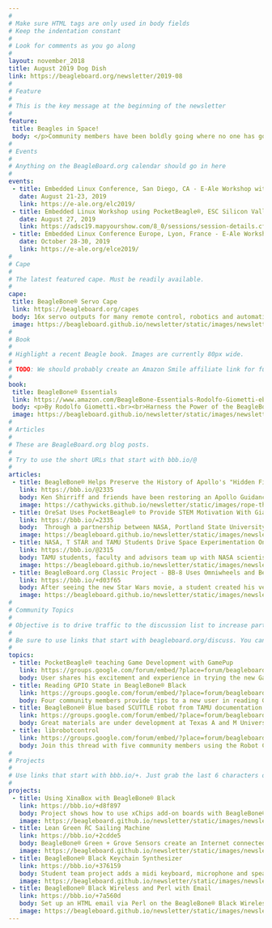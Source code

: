 ```yaml
---
# 
# Make sure HTML tags are only used in body fields
# Keep the indentation constant
# 
# Look for comments as you go along
#
layout: november_2018
title: August 2019 Dog Dish
link: https://beagleboard.org/newsletter/2019-08
#
# Feature
#
# This is the key message at the beginning of the newsletter
#
feature:
 title: Beagles in Space!
 body: </p>Community members have been boldly going where no one has gone before using single board computers from BeagleBoard.org® for many years.  Inspired by the celebration events of the Apollo 11 - 50th anniversary, including an Apollo Guidance Computer restoration using BeagleBone® Black, we take a look at just a few of the many space related projects using <a href="https://beagleboard.org/boards">BeagleBoard®</a> SBCs.  From a fictional Star Wars movie BB-8 robot project to student-led CubeSats which teach STEM using 400km selfie sticks, to experiment stations on the International Space Station, space projects inspire creativity and problem solving.  We would love to hear about your Space related project to share in future newsletters.<br>&mdash;<strong>Christine Long</strong>, <em>Executive Director</em></p>
#
# Events
#
# Anything on the BeagleBoard.org calendar should go in here
#
events:
 - title: Embedded Linux Conference, San Diego, CA - E-Ale Workshop with PocketBeagle®
   date: August 21-23, 2019 
   link: https://e-ale.org/elc2019/
 - title: Embedded Linux Workshop using PocketBeagle®, ESC Silicon Valley
   date: August 27, 2019 
   link: https://adsc19.mapyourshow.com/8_0/sessions/session-details.cfm?scheduleid=3  
 - title: Embedded Linux Conference Europe, Lyon, France - E-Ale Workshop with PocketBeagle®
   date: October 28-30, 2019
   link: https://e-ale.org/elce2019/
#
# Cape
#
# The latest featured cape. Must be readily available.
#
cape:
 title: BeagleBone® Servo Cape
 link: https://beagleboard.org/capes
 body: 16x servo outputs for many remote control, robotics and automation projects.  5V power input 12C EEPROM
 image: https://beagleboard.github.io/newsletter/static/images/newsletter-2019-08_0000.png
#
# Book
#
# Highlight a recent Beagle book. Images are currently 80px wide.
# 
# TODO: We should probably create an Amazon Smile affiliate link for future books.
#
book:
 title: BeagleBone® Essentials
 link: https://www.amazon.com/BeagleBone-Essentials-Rodolfo-Giometti-ebook/dp/B00YHBVHCI
 body: <p>By Rodolfo Giometti.<br><br>Harness the Power of the BeagleBone® Black to Manage External Environments using C, Bash and Phython/PHP Programming </p>
 image: https://beagleboard.github.io/newsletter/static/images/newsletter-2019-08_0001.jpg
#
# Articles
#
# These are BeagleBoard.org blog posts.
#
# Try to use the short URLs that start with bbb.io/@
#
articles:
 - title: BeagleBone® Helps Preserve the History of Apollo's "Hidden Figures"
   link: https://bbb.io/@2335
   body: Ken Shirriff and friends have been restoring an Apollo Guidance Computer that was used for ground testing of the NASA Apollo Lunar Module. Discover how their work is helping to preserve history.
   image: https://cathywicks.github.io/newsletter/static/images/rope-threaderx280.jpg
 - title: OreSat Uses PocketBeagle® to Provide STEM Motivation With Giant “Selfie-Stick” from Space
   link: https://bbb.io/=2335
   body:  Through a partnership between NASA, Portland State University and educators across the state, find out how BeagleBoard.org® PocketBeagles® are playing a key role in bringing Oregon's First Satellite into orbit. 
   image: https://beagleboard.github.io/newsletter/static/images/newsletter-2019-08_0002.png
 - title: NASA, T STAR and TAMU Students Drive Space Experimentation On the ISS Using BeagleBone® Black
   link: https://bbb.io/@2315
   body: TAMU students, faculty and advisors team up with NASA scientists to launch a remote experimentation program on the International Space Station this summer providing control to teams on the ground.
   image: https://beagleboard.github.io/newsletter/static/images/newsletter-2019-08_0003.png
 - title: BeagleBoard.org Classic Project - BB-8 Uses Omniwheels and BeagleBone® for Self-Balancing Head 
   link: https://bbb.io/+d03f65
   body: After seeing the new Star Wars movie, a student created his very own full-size BB-8 self-balancing robot and wrote these instructions.
   image: https://beagleboard.github.io/newsletter/static/images/newsletter-2019-08_0004.jpg
#
# Community Topics
#
# Objective is to drive traffic to the discussion list to increase participation.
#
# Be sure to use links that start with beagleboard.org/discuss. You can grab the links from there.
#
topics:
 - title: PocketBeagle® teaching Game Development with GamePup
   link: https://groups.google.com/forum/embed/?place=forum/beagleboard&showsearch=true&showpopout=true&showtabs=false&hideforumtitle=true&parenturl=https%3A%2F%2Fbeagleboard.org%2Fdiscuss#!category-topic/beagleboard/newbies/MwQbS5K31kI
   body: User shares his excitement and experience in trying the new GamePup cape with PocketBeagle®
 - title: Reading GPIO State in BeagleBone® Black
   link: https://groups.google.com/forum/embed/?place=forum/beagleboard&showsearch=true&showpopout=true&showtabs=false&hideforumtitle=true&parenturl=https%3A%2F%2Fbeagleboard.org%2Fdiscuss#!category-topic/beagleboard/newbies/A32nyTiPV8Q
   body: Four community members provide tips to a new user in reading GPIO
 - title: BeagleBone® Blue based SCUTTLE robot from TAMU documentation published
   link: https://groups.google.com/forum/embed/?place=forum/beagleboard&showsearch=true&showpopout=true&showtabs=false&hideforumtitle=true&parenturl=https%3A%2F%2Fbeagleboard.org%2Fdiscuss#!category-topic/beagleboard/newbies/T07U0Vl5bec
   body: Great materials are under development at Texas A and M University for a course in mechatronics, check them out.
 - title: librobotcontrol
   link: https://groups.google.com/forum/embed/?place=forum/beagleboard&showsearch=true&showpopout=true&showtabs=false&hideforumtitle=true&parenturl=https%3A%2F%2Fbeagleboard.org%2Fdiscuss#!category-topic/beagleboard/newbies/wV2ih-6drrA
   body: Join this thread with five community members using the Robot Control Library 
#
# Projects
#
# Use links that start with bbb.io/+. Just grab the last 6 characters of the project URL to put at the end.
#
projects:
 - title: Using XinaBox with BeagleBone® Black
   link: https://bbb.io/+d8f897
   body: Project shows how to use xChips add-on boards with BeagleBone® Black through a XinaBox bridge using I2C.
   image: https://beagleboard.github.io/newsletter/static/images/newsletter-2019-08_0005.jpg
 - title: Lean Green RC Sailing Machine
   link: https://bbb.io/+2cdde5
   body: BeagleBone® Green + Grove Sensors create an Internet connected boat that controls and senses in real time over a GSM cell link.
   image: https://beagleboard.github.io/newsletter/static/images/newsletter-2019-08_0006.jpg
 - title: BeagleBone® Black Keychain Synthesizer
   link: https://bbb.io/+376159
   body: Student team project adds a midi keyboard, microphone and speakers for that composer on the go!
   image: https://beagleboard.github.io/newsletter/static/images/newsletter-2019-08_0007.jpg
 - title: BeagleBone® Black Wireless and Perl with Email
   link: https://bbb.io/+7a560d
   body: Set up an HTML email via Perl on the BeagleBone® Black Wireless with some G-mail. 
   image: https://beagleboard.github.io/newsletter/static/images/newsletter-2019-08_0008.png
---
```


